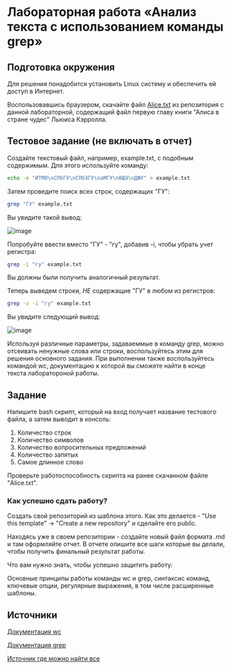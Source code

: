 # Лабораторная работа «Анализ текста с использованием команды grep»

## Подготовка окружения

Для решения понадобится установить Linux систему и обеспечить ей доступ в Интернет.

Воспользовавшись браузером, скачайте файл [Alice.txt](https://github.com/Kostyamops/Informatics_homework/blob/main/Alice.txt) из репозитория с данной лабораторной, содержащий файл первую главу книги "Алиса в стране чудес" Льюиса Кэрролла.

## Тестовое задание (не включать в отчет)

Создайте текстовый файл, например, example.txt, с подобным содержимым. Для этого используйте команду:

```bash
echo -e "ИТМО\nСПбГУ\nСПбЭГУ\naМГУ\nВШЭ\nДФУ" > example.txt
```

Затем проведите поиск всех строк, содержащих "ГУ":

```bash
grep "ГУ" example.txt
```

Вы увидите такой вывод:

![image](https://github.com/user-attachments/assets/ce3ef3e3-df65-49c5-9309-fc2ab0163896)

Попробуйте ввести вместо "ГУ" - "гу", добавив -i, чтобы убрать учет регистра:

```bash
grep -i "гу" example.txt
```

Вы должны были получить аналогичный результат.

Теперь выведем строки, *НЕ* содержащие "ГУ" в любом из регистров:

```bash
grep -v -i "гу" example.txt
```

Вы увидите следующий вывод:

![image](https://github.com/user-attachments/assets/d8d36ff1-9450-4a7f-976c-d94971eecae4)

Используя различные параметры, задаваеммые в команду grep, можно отсеивать ненужные слова или строки, воспользуйтесь этим для решения основного задания.
При выполнении также воспользуйтесь командой wc, документацию к которой вы сможете найти в конце текста лаборатороной работы.
## Задание

Напишите bash скрипт, который на вход получает название тестового файла, а затем выводит в консоль:

1. Количество строк
2. Количество символов 
3. Количество вопросительных предложений
4. Количество запятых
5. Самое длинное слово

Проверьте работоспособность скрипта на ранее скачанном файле "Alice.txt".

### Как успешно сдать работу?

Создать свой репозиторий из шаблона этого. Как это делается - "Use this template" -> "Create a new repository" и сделайте его public. 

Находясь уже в своем репозитории - создайте новый файл формата .md и там оформляйте отчет. В отчете опишите все шаги которые вы делали, чтобы получить финальный результат работы.

Что вам нужно знать, чтобы успешно защитить работу:

Основные принципы работы команды wc и grep, синтаксис команд, ключевые опции, регулярные выражения, в том числе расширенные шаблоны.

## Источники

[Документация wc](https://www.ibm.com/docs/zh/aix/7.1?topic=w-wc-command)

[Документация grep](https://www.gnu.org/software/grep/manual/grep.html)

[Источник где можно найти все](https://google.com)
